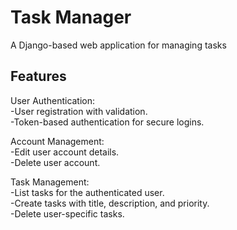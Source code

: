 # Task Manager

A Django-based web application for managing tasks

## Features

User Authentication:\
    -User registration with validation.\
    -Token-based authentication for secure logins.

Account Management:\
    -Edit user account details. \
    -Delete user account.

Task Management:\
    -List tasks for the authenticated user.\
    -Create tasks with title, description, and priority.\
    -Delete user-specific tasks.

